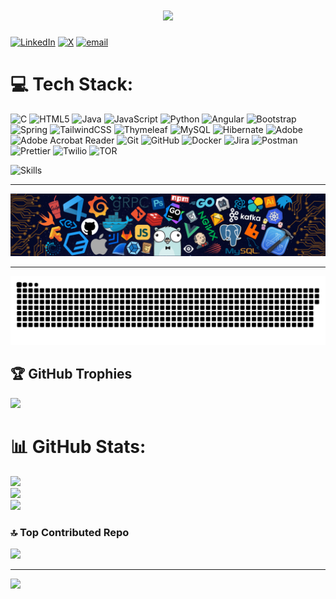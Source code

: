 <h1 align="center">
  <a href="https://git.io/typing-svg">
    <img src="https://readme-typing-svg.herokuapp.com/?lines=Hi+There!+👋;+I'm+Manik+Biswas!;+'''Java+Full+Stack+Developer;&center=true&size=30">
  </a>
</h1>


<!-- ## 🌐 Socials: -->
[![LinkedIn](https://img.shields.io/badge/LinkedIn-%230077B5.svg?logo=linkedin&logoColor=white)](https://linkedin.com/in/@manik-biswas1225) [![X](https://img.shields.io/badge/X-black.svg?logo=X&logoColor=white)](https://x.com/@ManikBi87966181) [![email](https://img.shields.io/badge/Email-D14836?logo=gmail&logoColor=white)](mailto:manikbiswas1225@gmail.com) 

# 💻 Tech Stack:
![C](https://img.shields.io/badge/c-%2300599C.svg?style=for-the-badge&logo=c&logoColor=white) ![HTML5](https://img.shields.io/badge/html5-%23E34F26.svg?style=for-the-badge&logo=html5&logoColor=white) ![Java](https://img.shields.io/badge/java-%23ED8B00.svg?style=for-the-badge&logo=openjdk&logoColor=white) ![JavaScript](https://img.shields.io/badge/javascript-%23323330.svg?style=for-the-badge&logo=javascript&logoColor=%23F7DF1E) ![Python](https://img.shields.io/badge/python-3670A0?style=for-the-badge&logo=python&logoColor=ffdd54) ![Angular](https://img.shields.io/badge/angular-%23DD0031.svg?style=for-the-badge&logo=angular&logoColor=white) ![Bootstrap](https://img.shields.io/badge/bootstrap-%238511FA.svg?style=for-the-badge&logo=bootstrap&logoColor=white) ![Spring](https://img.shields.io/badge/spring-%236DB33F.svg?style=for-the-badge&logo=spring&logoColor=white) ![TailwindCSS](https://img.shields.io/badge/tailwindcss-%2338B2AC.svg?style=for-the-badge&logo=tailwind-css&logoColor=white) ![Thymeleaf](https://img.shields.io/badge/Thymeleaf-%23005C0F.svg?style=for-the-badge&logo=Thymeleaf&logoColor=white) ![MySQL](https://img.shields.io/badge/mysql-4479A1.svg?style=for-the-badge&logo=mysql&logoColor=white) ![Hibernate](https://img.shields.io/badge/Hibernate-59666C?style=for-the-badge&logo=Hibernate&logoColor=white) ![Adobe](https://img.shields.io/badge/adobe-%23FF0000.svg?style=for-the-badge&logo=adobe&logoColor=white) ![Adobe Acrobat Reader](https://img.shields.io/badge/Adobe%20Acrobat%20Reader-EC1C24.svg?style=for-the-badge&logo=Adobe%20Acrobat%20Reader&logoColor=white) ![Git](https://img.shields.io/badge/git-%23F05033.svg?style=for-the-badge&logo=git&logoColor=white) ![GitHub](https://img.shields.io/badge/github-%23121011.svg?style=for-the-badge&logo=github&logoColor=white) ![Docker](https://img.shields.io/badge/docker-%230db7ed.svg?style=for-the-badge&logo=docker&logoColor=white) ![Jira](https://img.shields.io/badge/jira-%230A0FFF.svg?style=for-the-badge&logo=jira&logoColor=white) ![Postman](https://img.shields.io/badge/Postman-FF6C37?style=for-the-badge&logo=postman&logoColor=white) ![Prettier](https://img.shields.io/badge/prettier-%23F7B93E.svg?style=for-the-badge&logo=prettier&logoColor=black) ![Twilio](https://img.shields.io/badge/Twilio-F22F46?style=for-the-badge&logo=Twilio&logoColor=white) ![TOR](https://img.shields.io/badge/tor-%237E4798.svg?style=for-the-badge&logo=tor-project&logoColor=white)



![Skills](https://skillicons.dev/icons?i=git,github,java,javascript,react,html,css,tailwind,linux,vscode,postman,postgres)

---

<img src="https://github.com/Nitesh-Singh-5/Nitesh-Singh-5/blob/main/icons/header_.png" />



---

![snake gif](https://github.com/Sam-GitRepo/Sam-GitRepo/blob/output/github-contribution-grid-snake-dark.svg)

## 🏆 GitHub Trophies
![](https://github-profile-trophy.vercel.app/?username=manik-biswas&theme=radical&no-frame=false&no-bg=true&margin-w=4)



# 📊 GitHub Stats:
![](https://github-readme-stats.vercel.app/api?username=manik-biswas&theme=dark&hide_border=false&include_all_commits=true&count_private=false)<br/>
![](https://github-readme-streak-stats.herokuapp.com/?user=manik-biswas&theme=dark&hide_border=false)<br/>
![](https://github-readme-stats.vercel.app/api/top-langs/?username=manik-biswas&theme=dark&hide_border=false&include_all_commits=true&count_private=false&layout=compact)


### 🔝 Top Contributed Repo
![](https://github-contributor-stats.vercel.app/api?username=manik-biswas&limit=5&theme=dark&combine_all_yearly_contributions=true)

---
[![](https://visitcount.itsvg.in/api?id=manik-biswas&icon=0&color=0)](https://visitcount.itsvg.in)

<!-- Proudly created with GPRM ( https://gprm.itsvg.in ) -->
